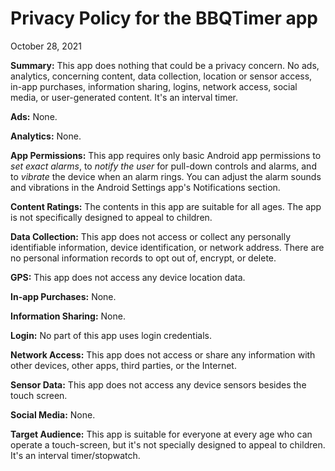 # Privacy Policy for the BBQTimer app

October 28, 2021

**Summary:** This app does nothing that could be a privacy concern. No ads, analytics, concerning content,
data collection, location or sensor access, in-app purchases, information sharing, logins, network access,
social media, or user-generated content. It's an interval timer.

**Ads:** None.

**Analytics:** None.

**App Permissions:** This app requires only basic Android app permissions to _set exact alarms_, to _notify the user_ for pull-down controls and alarms, and to _vibrate_ the device when an alarm rings. You can adjust the alarm sounds and vibrations in the Android Settings app's Notifications section.

**Content Ratings:** The contents in this app are suitable for all ages. The app is not specifically designed to appeal to children.

**Data Collection:** This app does not access or collect any personally identifiable information, device identification, or network address. There are no personal information records to opt out of, encrypt, or delete.

**GPS:** This app does not access any device location data.

**In-app Purchases:** None.

**Information Sharing:** None.

**Login:** No part of this app uses login credentials.

**Network Access:** This app does not access or share any information with other devices, other apps, third parties, or the Internet.

**Sensor Data:** This app does not access any device sensors besides the touch screen.

**Social Media:** None.

**Target Audience:** This app is suitable for everyone at every age who can operate a touch-screen, but it's not specially designed to appeal to children. It's an interval timer/stopwatch.

